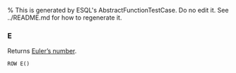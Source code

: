 % This is generated by ESQL's AbstractFunctionTestCase. Do no edit it. See ../README.md for how to regenerate it.

### E
Returns [Euler’s number](https://en.wikipedia.org/wiki/E_(mathematical_constant)).

```esql
ROW E()
```
